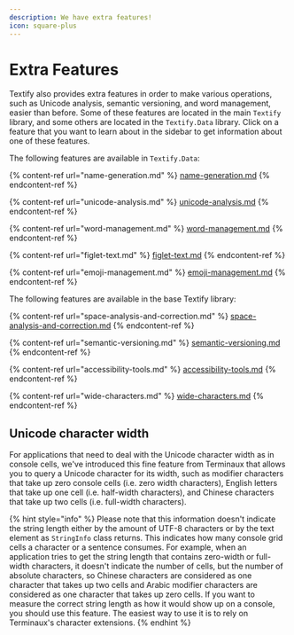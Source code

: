 ```yaml
---
description: We have extra features!
icon: square-plus
---
```


# Extra Features

Textify also provides extra features in order to make various operations, such as Unicode analysis, semantic versioning, and word management, easier than before. Some of these features are located in the main `Textify` library, and some others are located in the `Textify.Data` library. Click on a feature that you want to learn about in the sidebar to get information about one of these features.

The following features are available in `Textify.Data`:

{% content-ref url="name-generation.md" %}
[name-generation.md](name-generation.md)
{% endcontent-ref %}

{% content-ref url="unicode-analysis.md" %}
[unicode-analysis.md](unicode-analysis.md)
{% endcontent-ref %}

{% content-ref url="word-management.md" %}
[word-management.md](word-management.md)
{% endcontent-ref %}

{% content-ref url="figlet-text.md" %}
[figlet-text.md](figlet-text.md)
{% endcontent-ref %}

{% content-ref url="emoji-management.md" %}
[emoji-management.md](emoji-management.md)
{% endcontent-ref %}

The following features are available in the base Textify library:

{% content-ref url="space-analysis-and-correction.md" %}
[space-analysis-and-correction.md](space-analysis-and-correction.md)
{% endcontent-ref %}

{% content-ref url="semantic-versioning.md" %}
[semantic-versioning.md](semantic-versioning.md)
{% endcontent-ref %}

{% content-ref url="accessibility-tools.md" %}
[accessibility-tools.md](accessibility-tools.md)
{% endcontent-ref %}

{% content-ref url="wide-characters.md" %}
[wide-characters.md](wide-characters.md)
{% endcontent-ref %}

## Unicode character width

For applications that need to deal with the Unicode character width as in console cells, we've introduced this fine feature from Terminaux that allows you to query a Unicode character for its width, such as modifier characters that take up zero console cells (i.e. zero width characters), English letters that take up one cell (i.e. half-width characters), and Chinese characters that take up two cells (i.e. full-width characters).

{% hint style="info" %}
Please note that this information doesn't indicate the string length either by the amount of UTF-8 characters or by the text element as `StringInfo` class returns. This indicates how many console grid cells a character or a sentence consumes. For example, when an application tries to get the string length that contains zero-width or full-width characters, it doesn't indicate the number of cells, but the number of absolute characters, so Chinese characters are considered as one character that takes up two cells and Arabic modifier characters are considered as one character that takes up zero cells. If you want to measure the correct string length as how it would show up on a console, you should use this feature. The easiest way to use it is to rely on Terminaux's character extensions.
{% endhint %}
